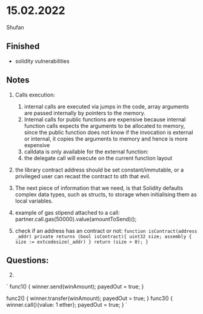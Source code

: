 # 15.02.2022

Shufan

## Finished

- solidity vulnerabilities

## Notes

1. Calls execution:
    1. internal calls are executed via jumps in the code, array arguments are passed internally by pointers to the memory.
    2. Internal calls for public functions are expensive because internal function calls expects the arguments to be allocated to memory, since the public function does not know if the invocation is external or internal, it copies the arguments to memory and hence is more expensive
    3. calldata is only available for the external function: 
    4. the delegate call will execute on the current function layout

2. the library contract address should be set constant/immutable, or a privileged user can recast the contract to sth that evil.

1. The next piece of information that we need, is that Solidity defaults complex data types, such as structs, to storage when initialising them as local variables. 


4. example of gas stipend attached to a call: partner.call.gas(50000).value(amountToSend)();

5. check if an address has an contract or not:
`
function isContract(address _addr) private returns (bool isContract){
  uint32 size;
  assembly {
    size := extcodesize(_addr)
  }
  return (size > 0);
}
`

## Questions:

2. 
`
func1() {
    winner.send(winAmount);
    payedOut = true;
}

func2() {
    winner.transfer(winAmount);
    payedOut = true;
}
func3() {
    winner.call(){value: 1 ether};
    payedOut = true;
}
`
